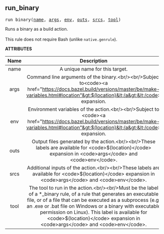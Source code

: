 <!-- Generated with Stardoc: http://skydoc.bazel.build -->

<a name="#run_binary"></a>

## run_binary

<pre>
run_binary(<a href="#run_binary-name">name</a>, <a href="#run_binary-args">args</a>, <a href="#run_binary-env">env</a>, <a href="#run_binary-outs">outs</a>, <a href="#run_binary-srcs">srcs</a>, <a href="#run_binary-tool">tool</a>)
</pre>

Runs a binary as a build action.<br/><br/>This rule does not require Bash (unlike <code>native.genrule</code>).

**ATTRIBUTES**


| Name  | Description | Type | Mandatory | Default |
| :-------------: | :-------------: | :-------------: | :-------------: | :-------------: |
| name |  A unique name for this target.   | <a href="https://bazel.build/docs/build-ref.html#name">Name</a> | required |  |
| args |  Command line arguments of the binary.&lt;br/&gt;&lt;br/&gt;Subject to&lt;code&gt;&lt;a href="https://docs.bazel.build/versions/master/be/make-variables.html#location"&gt;$(location)&lt;/a&gt;&lt;/code&gt; expansion.   | List of strings | optional | [] |
| env |  Environment variables of the action.&lt;br/&gt;&lt;br/&gt;Subject to  &lt;code&gt;&lt;a href="https://docs.bazel.build/versions/master/be/make-variables.html#location"&gt;$(location)&lt;/a&gt;&lt;/code&gt; expansion.   | <a href="https://bazel.build/docs/skylark/lib/dict.html">Dictionary: String -> String</a> | optional | {} |
| outs |  Output files generated by the action.&lt;br/&gt;&lt;br/&gt;These labels are available for &lt;code&gt;$(location)&lt;/code&gt; expansion in &lt;code&gt;args&lt;/code&gt; and &lt;code&gt;env&lt;/code&gt;.   | List of labels | required |  |
| srcs |  Additional inputs of the action.&lt;br/&gt;&lt;br/&gt;These labels are available for &lt;code&gt;$(location)&lt;/code&gt; expansion in &lt;code&gt;args&lt;/code&gt; and &lt;code&gt;env&lt;/code&gt;.   | <a href="https://bazel.build/docs/build-ref.html#labels">List of labels</a> | optional | [] |
| tool |  The tool to run in the action.&lt;br/&gt;&lt;br/&gt;Must be the label of a *_binary rule, of a rule that generates an executable file, or of a file that can be executed as a subprocess (e.g. an .exe or .bat file on Windows or a binary with executable permission on Linux). This label is available for &lt;code&gt;$(location)&lt;/code&gt; expansion in &lt;code&gt;args&lt;/code&gt; and &lt;code&gt;env&lt;/code&gt;.   | <a href="https://bazel.build/docs/build-ref.html#labels">Label</a> | required |  |


